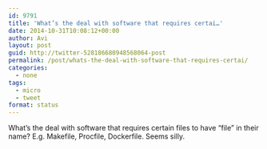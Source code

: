 ```yaml
---
id: 9791
title: 'What’s the deal with software that requires certai…'
date: 2014-10-31T10:08:12+00:00
author: Avi
layout: post
guid: http://twitter-528186680948568064-post
permalink: /post/whats-the-deal-with-software-that-requires-certai/
categories:
  - none
tags:
  - micro
  - tweet
format: status
---
```

What’s the deal with software that requires certain files to have “file” in their name? E.g. Makefile, Procfile, Dockerfile. Seems silly.